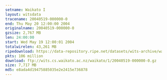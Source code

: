 ```yaml
---
setname: Waikato I
layout: witsdata
tracename: 20040519-000000-0
end: Thu May 20 12:00:00 2004
originalname: 20040519-000000-0
gzsize: 2,767 MB
len: 24:00:00
start: Wed May 19 12:00:01 2004
totalwirelen: 43,261 MB
ripedownload: https://data-repository.ripe.net/datasets/wits-archive/waikato/1/20040519-000000-0.gz
pkts: 106 million
download: ftp://wits.cs.waikato.ac.nz/waikato/1/20040519-000000-0.gz
size: 7,717 MB
md5: e8ada4d19475885035e2e2415e736878
---
```

